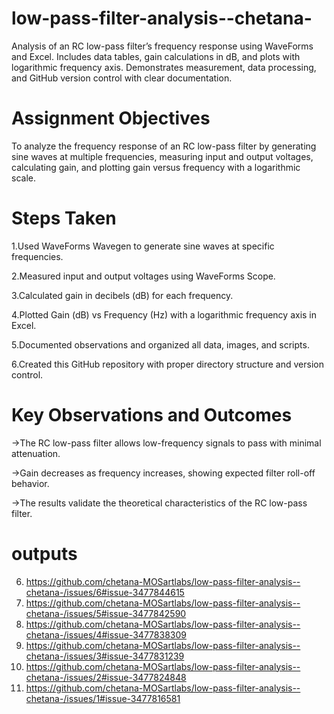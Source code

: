 # low-pass-filter-analysis--chetana-
Analysis of an RC low-pass filter’s frequency response using WaveForms and Excel. Includes data tables, gain calculations in dB, and plots with logarithmic frequency axis. Demonstrates measurement, data processing, and GitHub version control with clear documentation.

# Assignment Objectives
To analyze the frequency response of an RC low-pass filter by generating sine waves at multiple frequencies, measuring input and output voltages, calculating gain, and plotting gain versus frequency with a logarithmic scale.

# Steps Taken
1.Used WaveForms Wavegen to generate sine waves at specific frequencies.

2.Measured input and output voltages using WaveForms Scope.

3.Calculated gain in decibels (dB) for each frequency.

4.Plotted Gain (dB) vs Frequency (Hz) with a logarithmic frequency axis in Excel.

5.Documented observations and organized all data, images, and scripts.

6.Created this GitHub repository with proper directory structure and version control.

# Key Observations and Outcomes
->The RC low-pass filter allows low-frequency signals to pass with minimal attenuation.

->Gain decreases as frequency increases, showing expected filter roll-off behavior.

->The results validate the theoretical characteristics of the RC low-pass filter.

# outputs
6. https://github.com/chetana-MOSartlabs/low-pass-filter-analysis--chetana-/issues/6#issue-3477844615
5. https://github.com/chetana-MOSartlabs/low-pass-filter-analysis--chetana-/issues/5#issue-3477842590
4. https://github.com/chetana-MOSartlabs/low-pass-filter-analysis--chetana-/issues/4#issue-3477838309
3. https://github.com/chetana-MOSartlabs/low-pass-filter-analysis--chetana-/issues/3#issue-3477831239
2. https://github.com/chetana-MOSartlabs/low-pass-filter-analysis--chetana-/issues/2#issue-3477824848
1. https://github.com/chetana-MOSartlabs/low-pass-filter-analysis--chetana-/issues/1#issue-3477816581
